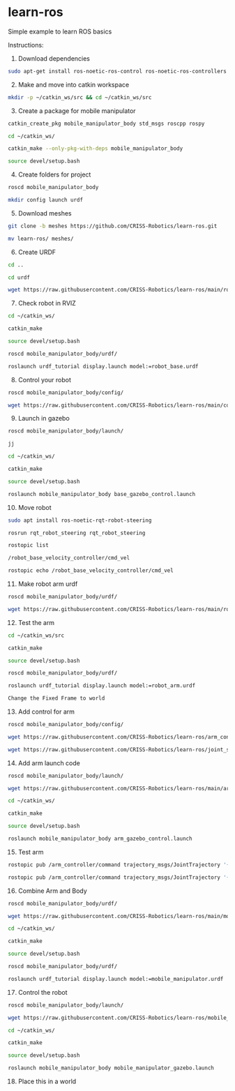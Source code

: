 # learn-ros
Simple example to learn ROS basics

Instructions:

1. Download dependencies

```sh
sudo apt-get install ros-noetic-ros-control ros-noetic-ros-controllers ros-noetic-gazebo-ros-control
```

2. Make and move into catkin workspace

```sh
mkdir -p ~/catkin_ws/src && cd ~/catkin_ws/src
```

3. Create a package for mobile manipulator

```sh
catkin_create_pkg mobile_manipulator_body std_msgs roscpp rospy
```

```sh
cd ~/catkin_ws/
```

```sh
catkin_make --only-pkg-with-deps mobile_manipulator_body
```

```sh
source devel/setup.bash
```

4. Create folders for project

```sh
roscd mobile_manipulator_body
```

```sh
mkdir config launch urdf
```

5. Download meshes

```sh
git clone -b meshes https://github.com/CRISS-Robotics/learn-ros.git
```

```sh
mv learn-ros/ meshes/
```

6. Create URDF

```sh
cd ..
```

```sh
cd urdf
```

```sh
wget https://raw.githubusercontent.com/CRISS-Robotics/learn-ros/main/robot_base.urdf
```

7. Check robot in RVIZ

```sh
cd ~/catkin_ws/
```

```sh
catkin_make
```

```sh
source devel/setup.bash
```

```sh
roscd mobile_manipulator_body/urdf/
```

```sh
roslaunch urdf_tutorial display.launch model:=robot_base.urdf
```

8. Control your robot

```sh
roscd mobile_manipulator_body/config/
```

```sh
wget https://raw.githubusercontent.com/CRISS-Robotics/learn-ros/main/control.yaml
```

9. Launch in gazebo

```sh
roscd mobile_manipulator_body/launch/
```

```sh
jj
```

```sh
cd ~/catkin_ws/
```

```sh
catkin_make
```

```sh
source devel/setup.bash
```

```sh
roslaunch mobile_manipulator_body base_gazebo_control.launch
```

10. Move robot

```sh
sudo apt install ros-noetic-rqt-robot-steering
```

```sh
rosrun rqt_robot_steering rqt_robot_steering
```

```sh
rostopic list
```

```sh
/robot_base_velocity_controller/cmd_vel
```

```sh
rostopic echo /robot_base_velocity_controller/cmd_vel
```

11. Make robot arm urdf

```sh
roscd mobile_manipulator_body/urdf/
```

```sh
wget https://raw.githubusercontent.com/CRISS-Robotics/learn-ros/main/robot_arm.urdf
```

12. Test the arm

```sh
cd ~/catkin_ws/src
```

```sh
catkin_make
```

```sh
source devel/setup.bash
```

```sh
roscd mobile_manipulator_body/urdf/
```

```sh
roslaunch urdf_tutorial display.launch model:=robot_arm.urdf
```

```sh
Change the Fixed Frame to world
```

13. Add control for arm

```sh
roscd mobile_manipulator_body/config/
```

```sh
wget https://raw.githubusercontent.com/CRISS-Robotics/learn-ros/arm_control.yaml
```

```sh
wget https://raw.githubusercontent.com/CRISS-Robotics/learn-ros/joint_state_controller.yaml
```

14. Add arm launch code

```sh
roscd mobile_manipulator_body/launch/
```

```sh
wget https://raw.githubusercontent.com/CRISS-Robotics/learn-ros/main/arm_gazebo_control.launch
```

```sh
cd ~/catkin_ws/
```

```sh
catkin_make
```

```sh
source devel/setup.bash
```

```sh
roslaunch mobile_manipulator_body arm_gazebo_control.launch
```

15. Test arm

```sh
rostopic pub /arm_controller/command trajectory_msgs/JointTrajectory '{joint_names: ["arm_base_joint","shoulder_joint", "bottom_wrist_joint", "elbow_joint","top_wrist_joint"], points: [{positions: [-0.1, 0.5, 0.02, 0, 0], time_from_start: [1,0]}]}' -1
```

```sh
rostopic pub /arm_controller/command trajectory_msgs/JointTrajectory '{joint_names: ["arm_base_joint","shoulder_joint", "bottom_wrist_joint", "elbow_joint","top_wrist_joint"], points: [{positions: [0, 0, 0, 0, 0], time_from_start: [1,0]}]}' -1
```

16. Combine Arm and Body

```sh
roscd mobile_manipulator_body/urdf/
```

```sh
wget https://raw.githubusercontent.com/CRISS-Robotics/learn-ros/main/mobile_manipulator.urdf
```

```sh
cd ~/catkin_ws/
```

```sh
catkin_make
```

```sh
source devel/setup.bash
```

```sh
roscd mobile_manipulator_body/urdf/
```

```sh
roslaunch urdf_tutorial display.launch model:=mobile_manipulator.urdf
```

17. Control the robot

```sh
roscd mobile_manipulator_body/launch/
```

```sh
wget https://raw.githubusercontent.com/CRISS-Robotics/learn-ros/mobile_manipulator_gazebo.launch
```

```sh
cd ~/catkin_ws/
```

```sh
catkin_make
```

```sh
source devel/setup.bash
```

```sh
roslaunch mobile_manipulator_body mobile_manipulator_gazebo.launch
```

18. Place this in a world

```sh
